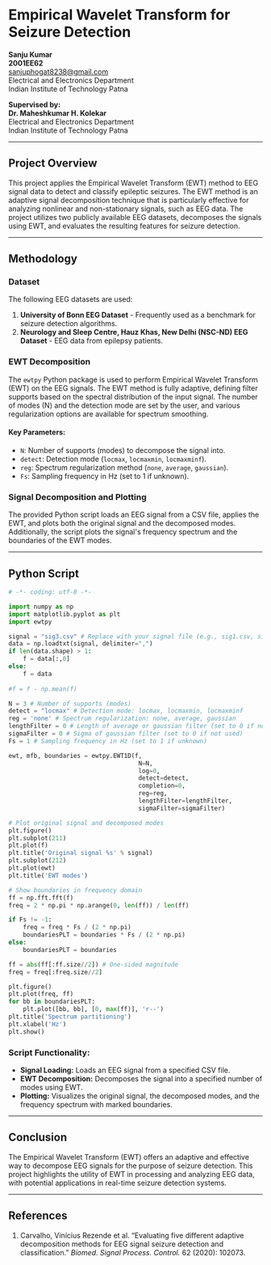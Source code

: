 
# Empirical Wavelet Transform for Seizure Detection

**Sanju Kumar**  
**2001EE62**  
[sanjuphogat8238@gmail.com](mailto:sanjuphogat8238@gmail.com)  
Electrical and Electronics Department  
Indian Institute of Technology Patna  

**Supervised by:**  
**Dr. Maheshkumar H. Kolekar**  
Electrical and Electronics Department  
Indian Institute of Technology Patna  

---

## Project Overview

This project applies the Empirical Wavelet Transform (EWT) method to EEG signal data to detect and classify epileptic seizures. The EWT method is an adaptive signal decomposition technique that is particularly effective for analyzing nonlinear and non-stationary signals, such as EEG data. The project utilizes two publicly available EEG datasets, decomposes the signals using EWT, and evaluates the resulting features for seizure detection.

---

## Methodology

### Dataset

The following EEG datasets are used:
1. **University of Bonn EEG Dataset** - Frequently used as a benchmark for seizure detection algorithms.
2. **Neurology and Sleep Centre, Hauz Khas, New Delhi (NSC-ND) EEG Dataset** - EEG data from epilepsy patients.

### EWT Decomposition

The `ewtpy` Python package is used to perform Empirical Wavelet Transform (EWT) on the EEG signals. The EWT method is fully adaptive, defining filter supports based on the spectral distribution of the input signal. The number of modes \(N\) and the detection mode are set by the user, and various regularization options are available for spectrum smoothing.

#### Key Parameters:
- `N`: Number of supports (modes) to decompose the signal into.
- `detect`: Detection mode (`locmax`, `locmaxmin`, `locmaxminf`).
- `reg`: Spectrum regularization method (`none`, `average`, `gaussian`).
- `Fs`: Sampling frequency in Hz (set to 1 if unknown).

### Signal Decomposition and Plotting

The provided Python script loads an EEG signal from a CSV file, applies the EWT, and plots both the original signal and the decomposed modes. Additionally, the script plots the signal's frequency spectrum and the boundaries of the EWT modes.

---

## Python Script

```python
# -*- coding: utf-8 -*-

import numpy as np
import matplotlib.pyplot as plt
import ewtpy

signal = "sig3.csv" # Replace with your signal file (e.g., sig1.csv, sig2.csv, eeg.csv)
data = np.loadtxt(signal, delimiter=",")
if len(data.shape) > 1:
    f = data[:,0]
else:
    f = data
    
#f = f - np.mean(f)

N = 3 # Number of supports (modes)
detect = "locmax" # Detection mode: locmax, locmaxmin, locmaxminf
reg = 'none' # Spectrum regularization: none, average, gaussian
lengthFilter = 0 # Length of average or gaussian filter (set to 0 if not used)
sigmaFilter = 0 # Sigma of gaussian filter (set to 0 if not used)
Fs = 1 # Sampling frequency in Hz (set to 1 if unknown)

ewt, mfb, boundaries = ewtpy.EWT1D(f, 
                                    N=N,
                                    log=0,
                                    detect=detect, 
                                    completion=0, 
                                    reg=reg, 
                                    lengthFilter=lengthFilter,
                                    sigmaFilter=sigmaFilter)

# Plot original signal and decomposed modes
plt.figure()
plt.subplot(211)
plt.plot(f)
plt.title('Original signal %s' % signal)
plt.subplot(212)
plt.plot(ewt)
plt.title('EWT modes')

# Show boundaries in frequency domain
ff = np.fft.fft(f)
freq = 2 * np.pi * np.arange(0, len(ff)) / len(ff)

if Fs != -1:
    freq = freq * Fs / (2 * np.pi)
    boundariesPLT = boundaries * Fs / (2 * np.pi)
else:
    boundariesPLT = boundaries

ff = abs(ff[:ff.size//2]) # One-sided magnitude
freq = freq[:freq.size//2]

plt.figure()
plt.plot(freq, ff)
for bb in boundariesPLT:
    plt.plot([bb, bb], [0, max(ff)], 'r--')
plt.title('Spectrum partitioning')
plt.xlabel('Hz')
plt.show()
```

### Script Functionality:
- **Signal Loading:** Loads an EEG signal from a specified CSV file.
- **EWT Decomposition:** Decomposes the signal into a specified number of modes using EWT.
- **Plotting:** Visualizes the original signal, the decomposed modes, and the frequency spectrum with marked boundaries.

---

## Conclusion

The Empirical Wavelet Transform (EWT) offers an adaptive and effective way to decompose EEG signals for the purpose of seizure detection. This project highlights the utility of EWT in processing and analyzing EEG data, with potential applications in real-time seizure detection systems.

---

## References

1. Carvalho, Vinícius Rezende et al. “Evaluating five different adaptive decomposition methods for EEG signal seizure detection and classification.” *Biomed. Signal Process. Control.* 62 (2020): 102073.
```
